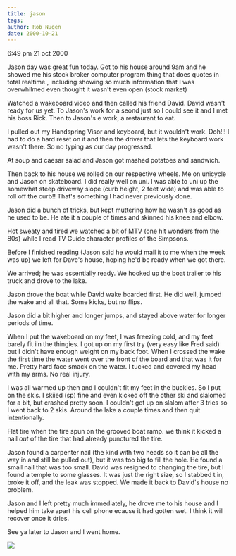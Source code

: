 ```yaml
---
title: jason
tags: 
author: Rob Nugen
date: 2000-10-21
---
```


<p class=date>6:49 pm 21 oct 2000

<p>Jason day was great fun today.  Got to his house around 9am and he showed
me his stock broker computer program thing that does quotes in total
realtime., including showing so much information that I was overwhilmed even
thought it wasn't even open (stock market)

<p>Watched a wakeboard video and then called his friend David.  David wasn't
ready for us yet.  To Jason's work for a seond just so I could see it and I
met his boss Rick.   Then to Jason's e work, a restaurant to eat.

<p>I pulled out my Handspring Visor and keyboard, but it wouldn't work.
Doh!!!   I had to do a hard reset on it and then the driver that lets the
keyboard work wasn't there.  So no typing as our day progressed.

<p>At soup and caesar salad and Jason got mashed potatoes and sandwich.

<p>Then back to his house we rolled on our respective wheels.  Me on
unicycle and Jason on skateboard.  I did really well on uni.  I was able to
uni up the somewhat steep driveway slope (curb height, 2 feet wide) and was
able to roll off the curb!!  That's something I had never previously done.

<p>Jason did a bunch of tricks, but kept muttering how he wasn't as good as
he used to be.  He ate it a couple of times and skinned his knee and elbow.

<p>Hot sweaty and tired we watched a bit of MTV (one hit wonders from the
80s) while I read TV Guide character profiles of the Simpsons.

<p>Before I finished reading (Jason said he would mail it to me when the
week was up) we left for Dave's house, hoping he'd be ready when we got
there.

<p>We arrived; he was essentially ready.  We hooked up the boat trailer to
his truck and drove to the lake.

<p>Jason drove the boat while David wake boarded first.  He did well, jumped
the wake and all that.  Some kicks, but no flips.

<p>Jason did a bit higher and longer jumps, and stayed above water for
longer periods of time.

<p>When I put the wakeboard on my feet, I was freezing cold, and my feet
barely fit iin the thingies.  I got up on my first try (very easy like Fred
said) but I didn't have enough weight on my back foot.  When I crossed the
wake the first time the water went over the front of the board and that was
it for me.  Pretty hard face smack on the water.  I tucked and covered my
head with my arms.  No real injury.

<p>I was all warmed up then and I couldn't fit my feet in the buckles.  So I
put on the skis.  I skiied (sp) fine and even kicked off the other ski and
slalomed for a bit, but crashed pretty soon.  I couldn't get up on slalom
after 3 tries so I went back to 2 skis.  Around the lake a couple times and
then quit intentionally.

<p>Flat tire when the tire spun on the grooved boat ramp.  we think it
kicked a nail <em>out</em> of the tire that had already punctured the tire.

<p>Jason found a carpenter nail (the kind with two heads so it can be all
the way in and still be pulled out), but it was too big to fill the hole.
He found a small nail that was too small.  David was resigned to changing
the tire, but I found a temple to some glasses. It was just the right size,
so I stabbed t in, broke it off, and the leak was stopped.  We made it back
to David's house no problem.

<p>Jason and I left pretty much immediately, he drove me to his house and I
helped him take apart his cell phone ecause it had gotten wet.  I think it
will recover once it dries.

<p>See ya later to Jason and I went home.

<p><img src="/images/rob/wL-ROB.gif">


